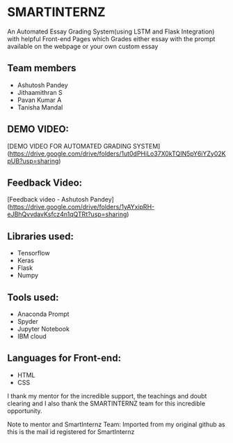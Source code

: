 # SMARTINTERNZ
An Automated Essay Grading System(using LSTM and Flask Integration) with helpful Front-end Pages which Grades either essay with the prompt available on the webpage or your own custom essay 
## Team members
- Ashutosh Pandey
- Jithaamithran S
- Pavan Kumar A
- Tanisha Mandal
## DEMO VIDEO:
[DEMO VIDEO FOR AUTOMATED GRADING SYSTEM]
(https://drive.google.com/drive/folders/1ut0dPHiLo37X0kTQIN5pY6iYZy02KpUB?usp=sharing)

## Feedback Video:
[Feedback video - Ashutosh Pandey]
(https://drive.google.com/drive/folders/1yAYxipRH-eJBhQvvdavKsfcz4n1qQTRt?usp=sharing)
## Libraries used:
- Tensorflow
- Keras
- Flask
- Numpy

## Tools used:
- Anaconda Prompt
- Spyder
- Jupyter Notebook
- IBM cloud

## Languages for Front-end:
- HTML
- CSS

I thank my mentor for the incredible support, the teachings and doubt clearing and I also thank the SMARTINTERNZ team for this incredible opportunity.

Note to mentor and SmartInternz Team:
Imported from my original github as this is the mail id registered for SmartInternz

